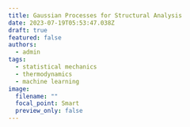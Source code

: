 ```yaml
---
title: Gaussian Processes for Structural Analysis
date: 2023-07-19T05:53:47.038Z
draft: true
featured: false
authors:
  - admin
tags:
  - statistical mechanics
  - thermodynamics
  - machine learning
image:
  filename: ""
  focal_point: Smart
  preview_only: false
---
```

